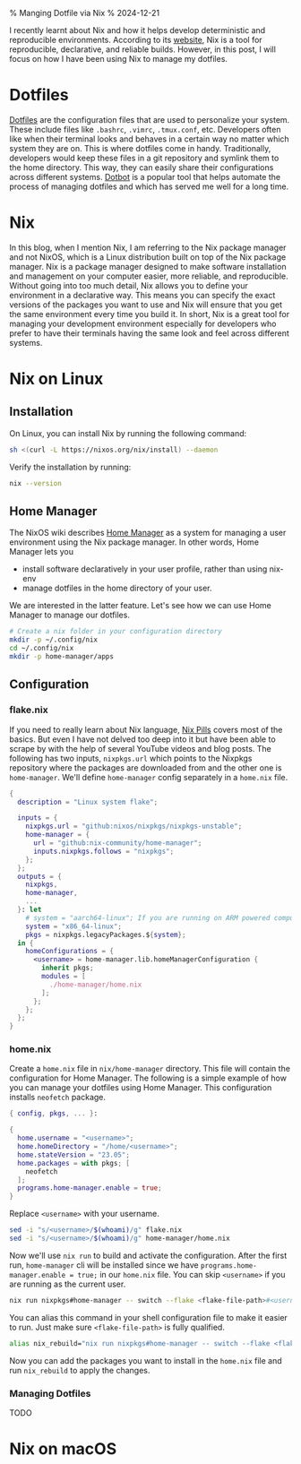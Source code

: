 % Manging Dotfile via Nix
% 2024-12-21

I recently learnt about Nix and how it helps develop deterministic and reproducible environments. According to its [website](https://nixos.org/), Nix is a tool for reproducible, declarative, and reliable builds. However, in this post, I will focus on how I have been using Nix to manage my dotfiles.

# Dotfiles
[Dotfiles](https://dotfiles.github.io/) are the configuration files that are used to personalize your system. These include files like `.bashrc`, `.vimrc`, `.tmux.conf`, etc. Developers often like when their terminal looks and behaves in a certain way no matter which system they are on. This is where dotfiles come in handy. Traditionally, developers would keep these files in a git repository and symlink them to the home directory. This way, they can easily share their configurations across different systems. [Dotbot](https://github.com/anishathalye/dotbot) is a popular tool that helps automate the process of managing dotfiles and which has served me well for a long time.

# Nix
In this blog, when I mention Nix, I am referring to the Nix package manager and not NixOS, which is a Linux distribution built on top of the Nix package manager. Nix is a package manager designed to make software installation and management on your computer easier, more reliable, and reproducible. Without going into too much detail, Nix allows you to define your environment in a declarative way. This means you can specify the exact versions of the packages you want to use and Nix will ensure that you get the same environment every time you build it. In short, Nix is a great tool for managing your development environment especially for developers who prefer to have their terminals having the same look and feel across different systems.

# Nix on Linux

## Installation

On Linux, you can install Nix by running the following command:

```sh
sh <(curl -L https://nixos.org/nix/install) --daemon
```

Verify the installation by running:

```sh
nix --version
```

## Home Manager

The NixOS wiki describes [Home Manager](https://nixos.wiki/wiki/Home_Manager) as a system for managing a user environment using the Nix package manager. In other words, Home Manager lets you

- install software declaratively in your user profile, rather than using nix-env
- manage dotfiles in the home directory of your user.

We are interested in the latter feature. Let's see how we can use Home Manager to manage our dotfiles.

```sh
# Create a nix folder in your configuration directory
mkdir -p ~/.config/nix
cd ~/.config/nix
mkdir -p home-manager/apps
```

## Configuration

### flake.nix

If you need to really learn about Nix language, [Nix Pills](https://nixos.org/guides/nix-pills/) covers most of the basics. But even I have not delved too deep into it but have been able to scrape by with the help of several YouTube videos and blog posts. The following has two inputs, `nixpkgs.url` which points to the Nixpkgs repository where the packages are downloaded from and the other one is `home-manager`. We'll define `home-manager` config separately in a `home.nix` file.


```nix
{
  description = "Linux system flake";

  inputs = {
    nixpkgs.url = "github:nixos/nixpkgs/nixpkgs-unstable";
    home-manager = {
      url = "github:nix-community/home-manager";
      inputs.nixpkgs.follows = "nixpkgs";
    };
  };
  outputs = {
    nixpkgs,
    home-manager,
    ...
  }: let
    # system = "aarch64-linux"; If you are running on ARM powered computer
    system = "x86_64-linux";
    pkgs = nixpkgs.legacyPackages.${system};
  in {
    homeConfigurations = {
      <username> = home-manager.lib.homeManagerConfiguration {
        inherit pkgs;
        modules = [
          ./home-manager/home.nix
        ];
      };
    };
  };
}
```

### home.nix

Create a `home.nix` file in `nix/home-manager` directory. This file will contain the configuration for Home Manager. The following is a simple example of how you can manage your dotfiles using Home Manager. This configuration installs `neofetch` package.

```nix
{ config, pkgs, ... }:

{
  home.username = "<username>";
  home.homeDirectory = "/home/<username>";
  home.stateVersion = "23.05";
  home.packages = with pkgs; [
    neofetch
  ];
  programs.home-manager.enable = true;
}
```

Replace `<username>` with your username.

```sh
sed -i "s/<username>/$(whoami)/g" flake.nix
sed -i "s/<username>/$(whoami)/g" home-manager/home.nix
```

Now we'll use `nix run` to build and activate the configuration. After the first run, `home-manager` cli will be installed since we have `programs.home-manager.enable = true;` in our `home.nix` file. You can skip `<username>` if you are running as the current user.

```sh
nix run nixpkgs#home-manager -- switch --flake <flake-file-path>#<username>
```

You can alias this command in your shell configuration file to make it easier to run. Just make sure `<flake-file-path>` is fully qualified.

```sh
alias nix_rebuild="nix run nixpkgs#home-manager -- switch --flake <flake-file-path>#$(whoami)"
```

Now you can add the packages you want to install in the `home.nix` file and run `nix_rebuild` to apply the changes.

### Managing Dotfiles

TODO

# Nix on macOS
